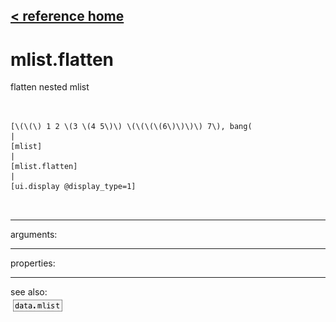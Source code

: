 [< reference home](ceammc_lib.html)
---

# mlist.flatten


flatten nested mlist

```


[\(\(\) 1 2 \(3 \(4 5\)\) \(\(\(\(6\)\)\)\) 7\), bang(
|
[mlist]
|
[mlist.flatten]
|
[ui.display @display_type=1]

            
```

---
arguments:


---
properties:


---
see also:<br>
[![data.mlist](img/object_data.mlist.png)](data.mlist.html)
